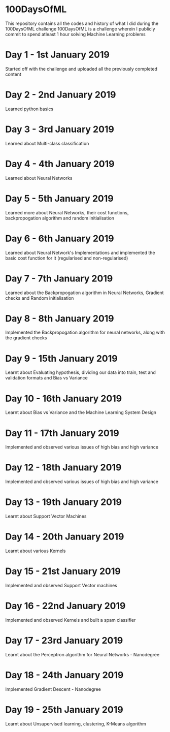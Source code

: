 # 100DaysOfML
This repository contains all the codes and history of what I did during the 100DaysOfML challenge
100DaysOfML is a challenge wherein I publicly commit to spend atleast 1 hour solving Machine Learning problems

# Day 1 - 1st January 2019
Started off with the challenge and uploaded all the previously completed content

# Day 2 - 2nd January 2019
Learned python basics 

# Day 3 - 3rd January 2019
Learned about Multi-class classification 

# Day 4 - 4th January 2019
Learned about Neural Networks

# Day 5 - 5th January 2019
Learned more about Neural Networks, their cost functions, backpropogation algorithm and random initialisation

# Day 6 - 6th January 2019
Learned about Neural Network's Implementations and implemented the basic cost function for it (regularised and non-regularised)

# Day 7 - 7th January 2019
Learned about the Backpropogation algorithm in Neural Networks, Gradient checks and Random initialisation

# Day 8 - 8th January 2019
Implemented the Backpropogation algorithm for neural networks, along with the gradient checks

# Day 9 - 15th January 2019
Learnt about Evaluating hypothesis, dividing our data into train, test and validation formats and Bias vs Variance

# Day 10 - 16th January 2019
Learnt about Bias vs Variance and the Machine Learning System Design

# Day 11 - 17th January 2019
Implemented and observed various issues of high bias and high variance

# Day 12 - 18th January 2019
Implemented and observed various issues of high bias and high variance

# Day 13 - 19th January 2019
Learnt about Support Vector Machines 

# Day 14 - 20th January 2019
Learnt about various Kernels

# Day 15 - 21st January 2019
Implemented and observed Support Vector machines

# Day 16 - 22nd January 2019
Implemented and observed Kernels and built a spam classifier

# Day 17 - 23rd January 2019
Learnt about the Perceptron algorithm for Neural Networks - Nanodegree

# Day 18 - 24th January 2019
Implemented Gradient Descent - Nanodegree

# Day 19 - 25th January 2019
Learnt about Unsupervised learning, clustering, K-Means algorithm
